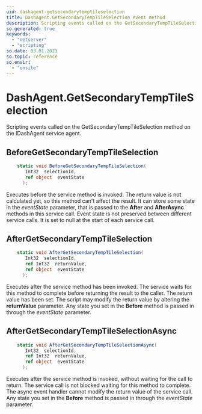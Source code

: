 ```yaml
---
uid: dashagent-getsecondarytemptileselection
title: DashAgent.GetSecondaryTempTileSelection event method
description: Scripting events called on the GetSecondaryTempTileSelection method on the DashAgent service agent.
so.generated: true
keywords:
  - "netserver"
  - "scripting"
so.date: 03.01.2023
so.topic: reference
so.envir:
  - "onsite"
---
```

# DashAgent.GetSecondaryTempTileSelection

Scripting events called on the <see cref='M:SuperOffice.CRM.Services.IDashAgent.GetSecondaryTempTileSelection'>GetSecondaryTempTileSelection</see> method on the <see cref='IDashAgent'>IDashAgent</see>  service agent.

## BeforeGetSecondaryTempTileSelection
```cs
    static void BeforeGetSecondaryTempTileSelection(
       Int32  selectionId,
       ref object  eventState
      );
```
Executes before the service method is invoked.
The return value is not calculated yet, so this method can't affect the result.
It can store some state in the *eventState* parameter, that is passed to the **After** and **AfterAsync** methods in this service call.
Event state is not preserved between different service calls. It is set to null at the start of each service call.
## AfterGetSecondaryTempTileSelection
```cs
    static void AfterGetSecondaryTempTileSelection(
       Int32  selectionId,
       ref Int32  returnValue,
       ref object  eventState
      );
```
Executes after the service method has been invoked. The service waits for this method to complete before returning the result to the caller.
The return value has been set. The script may modify the return value by altering the **returnValue** parameter.
Any state you set in the **Before** method is passed in through the *eventState* parameter.
## AfterGetSecondaryTempTileSelectionAsync
```cs
    static void AfterGetSecondaryTempTileSelectionAsync(
       Int32  selectionId,
       ref Int32  returnValue,
       ref object  eventState
      );
```
Executes after the service method is invoked, without waiting for the call to return.
The service call is not blocked waiting for this method to complete.
The async event handler cannot modify the return value of the service call.
Any state you set in the **Before** method is passed in through the *eventState* parameter.

